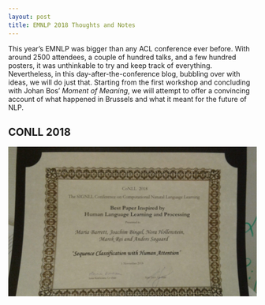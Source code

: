 ```yaml
---
layout: post
title: EMNLP 2018 Thoughts and Notes
---
```


This year’s EMNLP was bigger than any ACL conference ever before. With around 2500 attendees, a couple of hundred talks, and a few hundred posters, it was unthinkable to try and keep track of everything. Nevertheless, in this day-after-the-conference blog, bubbling over with ideas, we will do just that. Starting from the first workshop and concluding with Johan Bos’ _Moment of Meaning_, we will attempt to offer a convincing account of what happened in Brussels and what it meant for the future of NLP.

## **CONLL 2018**
![alt text](https://github.com/SuperNLP/supernlp.github.io/blob/master/award.jpeg)
